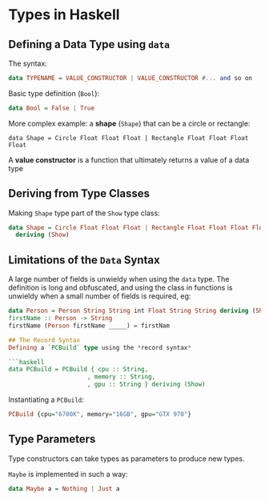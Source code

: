 # Types in Haskell
## Defining a Data Type using `data`
The syntax:
```haskell
data TYPENAME = VALUE_CONSTRUCTOR | VALUE_CONSTRUCTOR #... and so on
```

Basic type definition (`Bool`):
```haskell
data Bool = False | True
```

More complex example: a **shape** (`Shape`) that can be a circle or rectangle:

`data Shape = Circle Float Float Float | Rectangle Float Float Float Float`

A **value constructor** is a function that ultimately returns a value of a data type

## Deriving from Type Classes

Making `Shape` type part of the `Show` type class:
```haskell
data Shape = Circle Float Float Float | Rectangle Float Float Float Float
  deriving (Show)
```

## Limitations of the `Data` Syntax
A large number of fields is unwieldy when using the `data` type. The definition is long and obfuscated, and using the class in functions is unwieldy when a small number of fields is required, eg:

```haskell
data Person = Person String String int Float String String deriving (Show)
firstName :: Person -> String
firstName (Person firstName _____) = firstNam

## The Record Syntax
Defining a `PCBuild` type using the *record syntax*

```haskell
data PCBuild = PCBuild { cpu :: String,
                      , memory :: String,
                      , gpu :: String } deriving (Show)
```

Instantiating a `PCBuild`:

```haskell
PCBuild {cpu="6700K", memory="16GB", gpu="GTX 970"}
```

## Type Parameters
Type constructors can take types as parameters to produce new types.

`Maybe` is implemented in such a way:
```haskell
data Maybe a = Nothing | Just a
```
